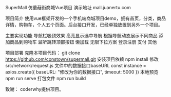 SuperMall
仿蘑菇街商城Vue项目
演示地址
mall.juanertu.com

项目简介
使用vue框架开发的一个手机端商城项目demo，拥有首页，分类，商品详情，购物车，个人五个页面。后台接口开发，已经单独放置到另外一个项目。

主要实现功能
 导航栏吸顶效果
 高亮显示选中导航
 根据导航动态展示不同商品
 添加商品到购物车
 监听跳转顶部按钮
 懒加载
 无限下拉方案
 登录注册
 支付
 其他


项目部署
克隆本项目代码：
git clone https://github.com/constown/supermall.git
安装项目依赖
npm install
修改src/network/request.js 文件中的数据接口baseURL
  const instance = axios.create({
    baseURL: "修改为你的数据接口",
    timeout: 5000
  })
本地预览
npm run serve
打包文件
npm run build


致谢：
coderwhy提供项目。
